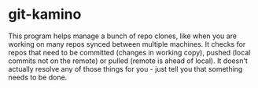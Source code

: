 # git-kamino

This program helps manage a bunch of repo clones, like when you are working on many repos synced between multiple
machines. It checks for repos that need to be committed (changes in working copy), pushed (local commits not
on the remote) or pulled (remote is ahead of local). It doesn't actually resolve any of those things for you -
just tell you that something needs to be done.
